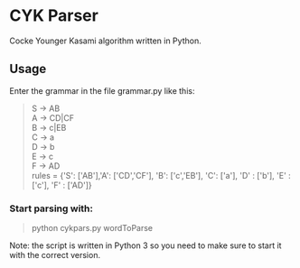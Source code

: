 # CYK Parser
Cocke Younger Kasami algorithm written in Python.  

## Usage  

Enter the grammar in the file grammar.py like this:  
>S -> AB  
>A -> CD|CF  
>B -> c|EB  
>C -> a  
>D -> b  
>E -> c  
>F -> AD  
>rules = {'S': ['AB'],'A': ['CD','CF'], 'B': ['c','EB'], 'C': ['a'], 'D' : ['b'], 'E' : ['c'], 'F' : ['AD']}  

### Start parsing with:  
>python cykpars.py wordToParse  


Note: the script is written in Python 3 so you need to make sure to start it with the correct version.   

